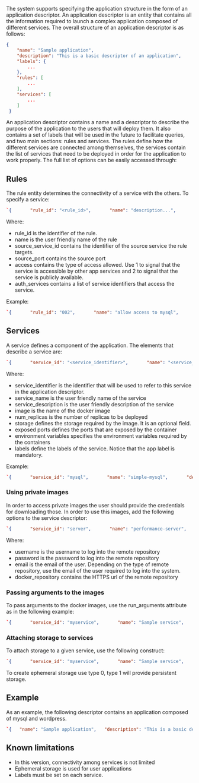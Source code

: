  The system supports specifying the application structure in the form of an application descriptor. An application descriptor is an entity that contains all the information required to launch a complex application composed of different services. The overall structure of an application descriptor is as follows:

```json
{   
	"name": "Sample application",   
    "description": "This is a basic descriptor of an application",   
    "labels": {
        ...   
    },
    "rules": [
        ...   
    ],
    "services": [
        ...   
    ] 
 }  
```



An application descriptor contains a name and a descriptor to describe the purpose of the application to the users that will deploy them. It also contains a set of labels that will be used in the future to facilitate queries, and two main sections: rules and services. The rules define how the different services are connected among themselves, the services contain the list of services that need to be deployed in order for the application to work properly. The full list of options can be easily accessed through:

## Rules

The rule entity determines the connectivity of a service with the others. To specify a service:

```json
`{       "rule_id": "<rule_id>",       "name": "description...",       "source_service_id": "<service_id>",       "source_port": <service_source_port>,       "access": 1,       "auth_services": [         "<service_id_that_wants_to_access_the_service>"       ]     },`
```

Where:

- rule_id is the identifier of the rule.
- name is the user friendly name of the rule
- source_service_id contains the identifier of the source service the rule targets.
- source_port contains the source port
- access contains the type of access allowed. Use 1 to signal that the service is accessible by other app services and 2 to signal that the service is publicly available.
- auth_services contains a list of service identifiers that access the service.

Example:

```json
`{       "rule_id": "002",       "name": "allow access to mysql",       "source_service_id": "mysql",       "source_port": 3306,       "access": 1,       "auth_services": [         "wordpress"       ]     },`
```



## Services

A service defines a component of the application. The elements that describe a service are:

```json
`{       "service_id": "<service_identifier>",       "name": "<service_name>",       "description": "<service description>",       "image": "<docker image>",       "specs": {         "replicas": <num_replicas>       },       "storage": [         {           "mount_path": "<path_to_be_mounted>"         }       ],       "exposed_ports": [         {           "name": "<port_name>",           "internal_port": <port_number>,           "exposed_port": <port_number>         }       ],       "environment_variables": {         "<env_name>": "<env_value>"       },       "labels": {         "app": "<app_name>"       }     },`
```

Where:

- service_identifier is the identifier that will be used to refer to this service in the application descriptor.
- service_name is the user friendly name of the service
- service_description is the user friendly description of the service
- image is the name of the docker image
- num_replicas is the number of replicas to be deployed
- storage defines the storage required by the image. It is an optional field.
- exposed ports defines the ports that are exposed by the container
- environment variables specifies the environment variables required by the containers
- labels define the labels of the service. Notice that the app label is mandatory.



Example:

```json
`{       "service_id": "mysql",       "name": "simple-mysql",       "description": "A MySQL instance",       "image": "mysql:5.6",       "specs": {         "replicas": 1       },       "storage": [         {           "mount_path": "/tmp"         }       ],       "exposed_ports": [         {           "name": "mysqlport",           "internal_port": 3306,           "exposed_port": 3306         }       ],       "environment_variables": {         "MYSQL_ROOT_PASSWORD": "root"       },       "labels": {         "app": "simple-mysql",         "component": "simple-app"       }     },`
```

### Using private images

In order to access private images the user should provide the credentials for downloading those. In order to use this images, add the following options to the service descriptor:

```json
`{       "service_id": "server",       "name": "performance-server",       "description": "Performance test server",       "image": "myrepo/myorg/performance-server:v0.2.0",       "credentials": {         "username": "username",         "password": "password",         "email": "email@email.com",         "docker_repository": "https://myrepo.url"       }, 		...     },`
```

Where:

- username is the username to log into the remote repository
- password is the password to log into the remote repository
- email is the email of the user. Depending on the type of remote repository, use the email of the user required to log into the system.
- docker_repository contains the HTTPS url of the remote repository

### Passing arguments to the images

To pass arguments to the docker images, use the run_arguments attribute as in the following example:

```json
`{       "service_id": "myservice",       "name": "Sample service",       "description": "A sample image accepting run arguments",       "image": "run-test:v0.1.0", 	  "run_arguments" : ["arg1", "arg2", ..., "argN"] 		...     },`
```



### Attaching storage to services

To attach storage to a given service, use the following construct:

```json
`{       "service_id": "myservice",       "name": "Sample service",       "description": "A sample image accepting run arguments",       "image": "run-test:v0.1.0",       "storage": [         {           "size": 104857600,           "mount_path": "/tmp",           "type": 1         }       ], ... }`
```

To create ephemeral storage use type 0, type 1 will provide persistent storage.



## Example

As an example, the following descriptor contains an application composed of mysql and wordpress.

```json
`{   "name": "Sample application",   "description": "This is a basic descriptor of an application",   "labels": {     "app": "simple-app"   },   "rules": [     {       "rule_id": "001",       "name": "allow access to wordpress",       "source_service_id": "2",       "source_port": 80,       "access": 2     }   ],   "services": [     {       "service_id": "1",       "name": "simple-mysql",       "description": "A MySQL instance",       "image": "mysql:5.6",       "specs": {         "replicas": 1       },       "storage": [         {           "mount_path": "/tmp"         }       ],       "exposed_ports": [         {           "name": "mysqlport",           "internal_port": 3306,           "exposed_port": 3306         }       ],       "environment_variables": {         "MYSQL_ROOT_PASSWORD": "root"       },       "labels": {         "app": "simple-mysql",         "component": "simple-app"       }     },     {       "service_id": "2",       "name": "simple-wordpress",       "description": "A Wordpress instance",       "image": "wordpress:5.0.0",       "specs": {         "replicas": 1       },       "storage": [         {           "mount_path": "/tmp"         }       ],       "exposed_ports": [         {           "name": "wordpressport",           "internal_port": 80,           "exposed_port": 80,           "endpoints": [             {               "type": 2,               "path": "/"             }           ]         }       ],       "environment_variables": {         "WORDPRESS_DB_HOST": "NALEJ_SERV_1",         "WORDPRESS_DB_PASSWORD": "root"       },       "labels": {         "app": "simple-wordpress",         "component": "simple-app"       }     }   ] }  `
```



## Known limitations

- In this version, connectivity among services is not limited
- Ephemeral storage is used for user applications
- Labels must be set on each service.





 